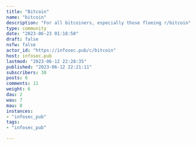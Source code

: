 ```yaml
---
title: "Bitcoin" 
name: "bitcoin"
description: "For all bitcoiners, especially those fleeing r/bitcoin"
type: community
date: "2023-06-23 01:18:50"
draft: false
nsfw: false
actor_id: "https://infosec.pub/c/bitcoin"
host: infosec.pub
lastmod: "2023-06-12 22:28:35"
published: "2023-06-12 22:21:11"
subscribers: 30
posts: 6
comments: 11
weight: 6
dau: 2
wau: 7
mau: 8
instances:
- "infosec_pub"
tags: 
- "infosec_pub"

---
```

